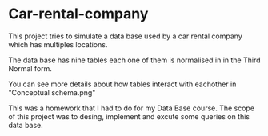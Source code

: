 # Car-rental-company

This project tries to simulate a data base used by a car rental company which has multiples locations.

The data base has nine tables each one of them is normalised in in the Third Normal form.

You can see more details about how tables interact with eachother in "Conceptual schema.png"

This was a homework that I had to do for my Data Base course. The scope of this project was to desing, implement and excute some queries on this data base.
